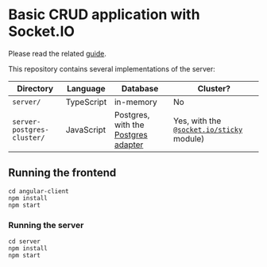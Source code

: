 # Basic CRUD application with Socket.IO

Please read the related [guide](https://socket.io/get-started/basic-crud-application/).

This repository contains several implementations of the server:

| Directory                  | Language   | Database                                                                           | Cluster?                                                                                   |
|----------------------------|------------|------------------------------------------------------------------------------------|--------------------------------------------------------------------------------------------|
| `server/`                  | TypeScript | in-memory                                                                          | No                                                                                         |
| `server-postgres-cluster/` | JavaScript | Postgres, with the [Postgres adapter](https://socket.io/docs/v4/postgres-adapter/) | Yes, with the [`@socket.io/sticky`](https://github.com/socketio/socket.io-sticky) module)  |

## Running the frontend

```
cd angular-client
npm install
npm start
```

### Running the server

```
cd server
npm install
npm start
```
